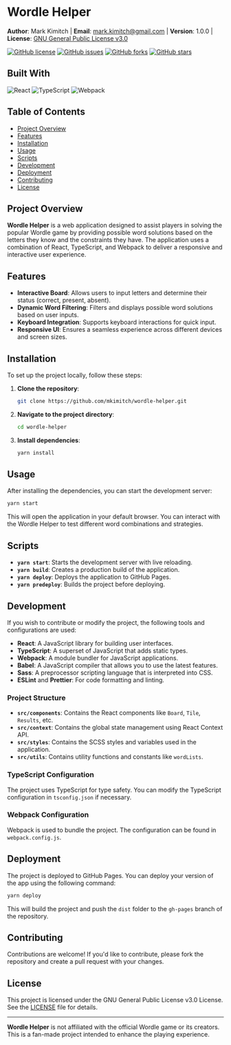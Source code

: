 <!-- > ### 👨🏼‍💻 Currently Available for Hire!
>
> Hi there! 👋 I'm currently looking for new opportunities as a Senior JavaScript Engineer or Frontend Developer. If you're interested in collaborating or hiring someone with expertise in JavaScript, TypeScript, React, and other frontend technologies, feel free to reach out to me!
>
> You can connect with me on [LinkedIn](https://www.linkedin.com/in/mkimitch/) or email me directly at [mark.kimitch@gmail.com](mailto:mark.kimitch@gmail.com). -->

# Wordle Helper

**Author**: Mark Kimitch | **Email**: [mark.kimitch@gmail.com](mailto:mark.kimitch@gmail.com) | **Version**: 1.0.0 | **License**: [GNU General Public License v3.0](https://www.gnu.org/licenses/gpl-3.0.html)

[![GitHub license](https://img.shields.io/badge/license-GPLv3-blue.svg)](https://www.gnu.org/licenses/gpl-3.0.html)
[![GitHub issues](https://img.shields.io/github/issues/mkimitch/wordle-helper)](https://github.com/mkimitch/wordle-helper/issues)
[![GitHub forks](https://img.shields.io/github/forks/mkimitch/wordle-helper)](https://github.com/mkimitch/wordle-helper/network)
[![GitHub stars](https://img.shields.io/github/stars/mkimitch/wordle-helper)](https://github.com/mkimitch/wordle-helper/stargazers)

## Built With

![React](https://img.shields.io/badge/dynamic/json?color=blue&label=React&query=$.dependencies.react&url=https%3A%2F%2Fraw.githubusercontent.com%2Fmkimitch%2Fwordle-helper%2Fmain%2Fpackage.json&logo=react)
![TypeScript](https://img.shields.io/badge/dynamic/json?color=blue&label=TypeScript&query=$.devDependencies.typescript&url=https%3A%2F%2Fraw.githubusercontent.com%2Fmkimitch%2Fwordle-helper%2Fmain%2Fpackage.json&logo=typescript)
![Webpack](https://img.shields.io/badge/dynamic/json?color=blue&label=Webpack&query=$.devDependencies.webpack&url=https%3A%2F%2Fraw.githubusercontent.com%2Fmkimitch%2Fwordle-helper%2Fmain%2Fpackage.json&logo=webpack)

## Table of Contents

- [Project Overview](#project-overview)
- [Features](#features)
- [Installation](#installation)
- [Usage](#usage)
- [Scripts](#scripts)
- [Development](#development)
- [Deployment](#deployment)
- [Contributing](#contributing)
- [License](#license)

## Project Overview

**Wordle Helper** is a web application designed to assist players in solving the popular Wordle game by providing possible word solutions based on the letters they know and the constraints they have. The application uses a combination of React, TypeScript, and Webpack to deliver a responsive and interactive user experience.

## Features

- **Interactive Board**: Allows users to input letters and determine their status (correct, present, absent).
- **Dynamic Word Filtering**: Filters and displays possible word solutions based on user inputs.
- **Keyboard Integration**: Supports keyboard interactions for quick input.
- **Responsive UI**: Ensures a seamless experience across different devices and screen sizes.

## Installation

To set up the project locally, follow these steps:

1. **Clone the repository**:

   ```bash
   git clone https://github.com/mkimitch/wordle-helper.git
   ```

2. **Navigate to the project directory**:

   ```bash
   cd wordle-helper
   ```

3. **Install dependencies**:

   ```bash
   yarn install
   ```

## Usage

After installing the dependencies, you can start the development server:

```bash
yarn start
```

This will open the application in your default browser. You can interact with the Wordle Helper to test different word combinations and strategies.

## Scripts

- **`yarn start`**: Starts the development server with live reloading.
- **`yarn build`**: Creates a production build of the application.
- **`yarn deploy`**: Deploys the application to GitHub Pages.
- **`yarn predeploy`**: Builds the project before deploying.

## Development

If you wish to contribute or modify the project, the following tools and configurations are used:

- **React**: A JavaScript library for building user interfaces.
- **TypeScript**: A superset of JavaScript that adds static types.
- **Webpack**: A module bundler for JavaScript applications.
- **Babel**: A JavaScript compiler that allows you to use the latest features.
- **Sass**: A preprocessor scripting language that is interpreted into CSS.
- **ESLint** and **Prettier**: For code formatting and linting.

### Project Structure

- **`src/components`**: Contains the React components like `Board`, `Tile`, `Results`, etc.
- **`src/context`**: Contains the global state management using React Context API.
- **`src/styles`**: Contains the SCSS styles and variables used in the application.
- **`src/utils`**: Contains utility functions and constants like `wordLists`.

### TypeScript Configuration

The project uses TypeScript for type safety. You can modify the TypeScript configuration in `tsconfig.json` if necessary.

### Webpack Configuration

Webpack is used to bundle the project. The configuration can be found in `webpack.config.js`.

## Deployment

The project is deployed to GitHub Pages. You can deploy your version of the app using the following command:

```bash
yarn deploy
```

This will build the project and push the `dist` folder to the `gh-pages` branch of the repository.

## Contributing

Contributions are welcome! If you'd like to contribute, please fork the repository and create a pull request with your changes.

## License

This project is licensed under the GNU General Public License v3.0 License. See the [LICENSE](LICENSE) file for details.

---

**Wordle Helper** is not affiliated with the official Wordle game or its creators. This is a fan-made project intended to enhance the playing experience.
